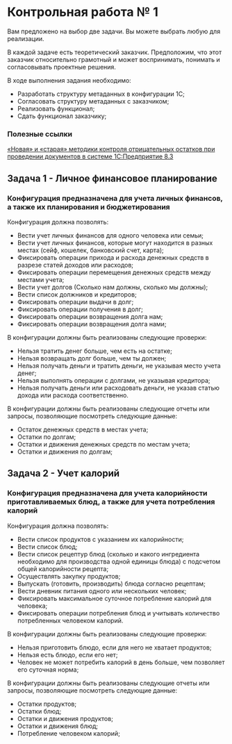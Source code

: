 # Контрольная работа № 1 #

Вам предложено на выбор две задачи.
Вы можете выбрать любую для реализации.

В каждой задаче есть теоретический заказчик. 
Предположим, что этот заказчик относительно грамотный и может воспринимать, понимать и согласовывать проектные решения.

В ходе выполнения задания необходимо:

- Разработать структуру метаданных в конфигурации 1С;
- Согласовать структуру метаданных с заказчиком;
- Реализовать функционал;
- Сдать функционал заказчику;

### Полезные ссылки ###

[«Новая» и «старая» методики контроля отрицательных остатков при проведении документов в системе 1С:Предприятие 8.3](http://xn----1-bedvffifm4g.xn--p1ai/articles/2017-02-12-two-methods-for-inventory-check/)

## Задача 1 - Личное финансовое планирование ##

### Конфигурация предназначена для учета личных финансов, а также их планирования и бюджетирования ###

Конфигурация должна позволять:

- Вести учет личных финансов для одного человека или семьи;
- Вести учет личных финансов, которые могут находится в разных местах (сейф, кошелек, банковский счет, карта);
- Фиксировать операции прихода и расхода денежных средств в разрезе статей доходов или расходов;
- Фиксировать операции перемещения денежных средств между местами учета;
- Вести учет долгов (Сколько нам должны, сколько мы должны);
- Вести список должников и кредиторов;
- Фиксировать операции выдачи в долг;
- Фиксировать операции получения в долг;
- Фиксировать операции возвращения долга нам;
- Фиксировать операции возвращения долга нами;

В конфигурации должны быть реализованы следующие проверки:

- Нельзя тратить денег больше, чем есть на остатке;
- Нельзя возвращать долг больше, чем ты должен;
- Нельзя получать деньги и тратить деньги, не указывая место учета денег;
- Нельзя выполнять операции с долгами, не указывая кредитора;
- Нельзя получать деньги или расходовать деньги, не указав статью дохода или расхода соответственно.

В конфигурации должны быть реализованы следующие отчеты или запросы, позволяющие посмотреть следующие данные:

- Остаток денежных средств в местах учета;
- Остатки по долгам;
- Остатки и движения денежных средств по местам учета;
- Остатки и движения по долгам;

## Задача 2 - Учет калорий ##

### Конфигурация предназначена для учета калорийности приготавливаемых блюд, а также для учета потребления калорий ###

Конфигурация должна позволять:

- Вести список продуктов с указанием их калорийности;
- Вести список блюд;
- Вести список рецептур блюд (сколько и какого ингредиента необходимо для производства одной единицы блюда) с подсчетом общей калорийности рецепта;
- Осуществлять закупку продуктов;
- Выпускать (готовить, производить) блюда согласно рецептам;
- Вести дневник питания одного или нескольких человек;
- Фиксировать максимальное суточное потребление калорий для человека;
- Фиксировать операции потребления блюд и учитывать количество потребленных человеком калорий.

В конфигурации должны быть реализованы следующие проверки:

- Нельзя приготовить блюдо, если для него не хватает продуктов;
- Нельзя есть блюдо, если его нет;
- Человек не может потребить калорий в день больше, чем позволяет его суточная норма;

В конфигурации должны быть реализованы следующие отчеты или запросы, позволяющие посмотреть следующие данные:

- Остатки продуктов;
- Остатки блюд;
- Остатки и движения продуктов;
- Остатки и движения блюд;
- Потребление человеком калорий;